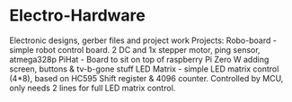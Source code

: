 # Electro-Hardware
Electronic designs, gerber files and project work
Projects:
      Robo-board - simple robot control board. 2 DC and 1x stepper motor, ping sensor, atmega328p
      PiHat - Board to sit on top of raspberry Pi Zero W adding screen, buttons & tv-b-gone stuff
      LED Matrix - simple LED matrix control (4*8), based on HC595 Shift register & 4096 counter. Controlled by MCU, only needs 2 lines for full LED matrix control.
